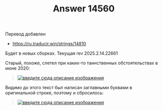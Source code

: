 ﻿---
title: "Answer 14560"
se.owner.user_id: 176217
se.owner.display_name: "αλεχολυτ"
se.owner.link: "https://ru.meta.stackoverflow.com/users/176217/%ce%b1%ce%bb%ce%b5%cf%87%ce%bf%ce%bb%cf%85%cf%84"
se.answer_id: 14560
se.question_id: 14559
se.post_type: answer
se.is_accepted: True
---
<p>Перевод добавлен</p>
<ul>
<li><a href="https://ru.traducir.win/strings/14810" rel="nofollow noreferrer">https://ru.traducir.win/strings/14810</a></li>
</ul>
<p>Будет в новых сборках. Текущая rev 2025.2.14.22661</p>
<p>Старый, похоже, слетел при каких-то таинственных обстоятельствах в июне 2020:</p>
<blockquote>
<p><a href="https://i.sstatic.net/0bENGrLC.jpg" rel="nofollow noreferrer"><img src="https://i.sstatic.net/0bENGrLC.jpg" alt="введите сюда описание изображения" /></a></p>
</blockquote>
<p>Видимо до этого текст был написан заглавными буквами в оригинальной строке, поэтому и сбросилось:</p>
<blockquote>
<p><a href="https://i.sstatic.net/rv1aadkZ.jpg" rel="nofollow noreferrer"><img src="https://i.sstatic.net/rv1aadkZ.jpg" alt="введите сюда описание изображения" /></a></p>
</blockquote>
